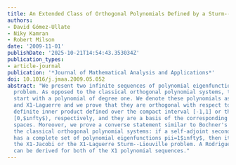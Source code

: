 ```yaml
---
title: An Extended Class of Orthogonal Polynomials Defined by a Sturm--Liouville Problem
authors:
- David Gómez-Ullate
- Niky Kamran
- Robert Milson
date: '2009-11-01'
publishDate: '2025-10-21T14:54:43.353034Z'
publication_types:
- article-journal
publication: '*Journal of Mathematical Analysis and Applications*'
doi: 10.1016/j.jmaa.2009.05.052
abstract: "We present two infinite sequences of polynomial eigenfunctions of a Sturm--Liouville
  problem. As opposed to the classical orthogonal polynomial systems, these sequences
  start with a polynomial of degree one. We denote these polynomials as X1-Jacobi
  and X1-Laguerre and we prove that they are orthogonal with respect to a positive
  definite inner product defined over the compact interval [-1,1] or the half-line
  [0,$ınfty$), respectively, and they are a basis of the corresponding L2 Hilbert
  spaces. Moreover, we prove a converse statement similar to Bochner's theorem for
  the classical orthogonal polynomial systems: if a self-adjoint second-order operator
  has a complete set of polynomial eigenfunctions pii=1$ınfty$, then it must be either
  the X1-Jacobi or the X1-Laguerre Sturm--Liouville problem. A Rodrigues-type formula
  can be derived for both of the X1 polynomial sequences."
---
```

